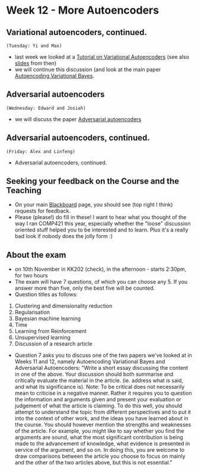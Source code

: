 # Week 12 - More Autoencoders


## Variational autoencoders, continued.
`(Tuesday: Yi and Max)`
* last week we looked at a [Tutorial on Variational Autoencoders](http://arxiv.org/abs/1606.05908) (see also [slides](../week11/variational_autoencoders.pdf) from then)
* we will continue this discussion (and look at the main paper [Autoencoding Variational Bayes](https://arxiv.org/abs/1312.6114).

## Adversarial autoencoders
`(Wednesday: Edward and Josiah)`
* we will discuss the paper [Adversarial autoencoders](https://arxiv.org/abs/1511.05644)

## Adversarial autoencoders, continued.
`(Friday: Alex and Linfeng)`
* Adversarial autoencoders, continued.

## Seeking your feedback on the Course and the Teaching
* On your main [Blackboard](https://blackboard.vuw.ac.nz) page, you should see (top right I think) requests for feedback.
* Please (please!) do fill in these! I want to hear what you thought of the way I ran COMP421 this year, especially whether the "loose" discussion oriented stuff helped you to be interested and to learn. Plus it's a really bad look if nobody does the jolly form :)

## About the exam 
* on 10th November in KK202 (check), in the afternoon - starts 2:30pm, for two hours
* The exam will have 7 questions, of which you can choose any 5. If you answer more than five, only the best five will be counted.
* Question titles as follows:

1. Clustering and dimensionality reduction
2. Regularisation
3. Bayesian machine learning
4. Time
5. Learning from Reinforcement
6. Unsupervised learning
7. Discussion of a research article

* Question 7 asks you to discuss one of the two papers we've looked at in Weeks 11 and 12, namely Autoencoding Variational Bayes and Adversarial Autoencoders:
"Write a short essay discussing the content in one of the above.
Your discussion should both summarise  and critically evaluate the material in the article. (ie. address what is said, and what its significance is).
Note: To be critical does not necessarily mean to criticise in a negative manner.  Rather it requires you to question the information and arguments given and present your evaluation or judgement of what
the article is claiming.  To do this well, you should attempt to understand the topic from different perspectives and to put it into the context of other work, and the ideas you have learned about in the
course.
You should however mention the strengths and weaknesses of the article.  For example, you might like to say whether you find the arguments are sound, what the most significant contribution is being made to the advancement of knowledge, what evidence is presented in service of the argument, and so on.
In doing this, you are welcome to draw comparisons between the article you choose to focus on mainly and the other of the two articles above, but this is not essential."
